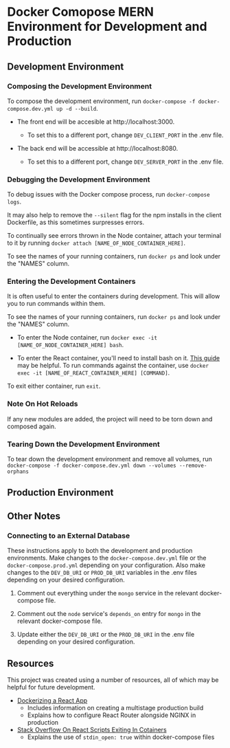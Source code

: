 # Docker Comopose MERN Environment for Development and Production

## Development Environment

### Composing the Development Environment

To compose the development environment, run `docker-compose -f docker-compose.dev.yml up -d --build`.

* The front end will be accesible at http://localhost:3000. 
    * To set this to a different port, change `DEV_CLIENT_PORT` in the .env file.

* The back end will be accessible at http://localhost:8080. 
    * To set this to a different port, change `DEV_SERVER_PORT` in the .env file.

### Debugging the Development Environment

To debug issues with the Docker compose process, run `docker-compose logs`.

It may also help to remove the `--silent` flag for the npm installs in the client Dockerfile, as this sometimes surpresses errors.

To continually see errors thrown in the Node container, attach your terminal to it by running `docker attach [NAME_OF_NODE_CONTAINER_HERE]`.

To see the names of your running containers, run `docker ps` and look under the "NAMES" column.

### Entering the Development Containers

It is often useful to enter the containers during development. This will allow you to run commands within them.

To see the names of your running containers, run `docker ps` and look under the "NAMES" column.

* To enter the Node container, run `docker exec -it [NAME_OF_NODE_CONTAINER_HERE] bash`.

* To enter the React container, you'll need to install bash on it. [This guide](https://www.cyberciti.biz/faq/alpine-linux-install-bash-using-apk-command/) may be helpful. To run commands against the container, use `docker exec -it [NAME_OF_REACT_CONTAINER_HERE] [COMMAND]`.

To exit either container, run `exit`.

### Note On Hot Reloads

If any new modules are added, the project will need to be torn down and composed again.

### Tearing Down the Development Environment

To tear down the development environment and remove all volumes, run `docker-compose -f docker-compose.dev.yml down --volumes --remove-orphans`

## Production Environment

## Other Notes

### Connecting to an External Database

These instructions apply to both the development and production environments. Make changes to the `docker-compose.dev.yml` file or the `docker-compose.prod.yml` depending on your configuration. Also make changes to the `DEV_DB_URI` or `PROD_DB_URI` variables in the .env files depending on your desired configuration.

1. Comment out everything under the `mongo` service in the relevant docker-compose file.

2. Comment out the `node` service's `depends_on` entry for `mongo` in the relevant docker-compose file.

3. Update either the `DEV_DB_URI` or the `PROD_DB_URI` in the .env file depending on your desired configuration.

## Resources

This project was created using a number of resources, all of which may be helpful for future development.

* [Dockerizing a React App](https://mherman.org/blog/dockerizing-a-react-app/)
    * Includes information on creating a multistage production build
    * Explains how to configure React Router alongside NGINX in production 
* [Stack Overflow On React Scripts Exiting In Cotainers](https://stackoverflow.com/questions/60790696/react-scripts-start-exiting-in-docker-foreground-cmd)
    * Explains the use of `stdin_open: true` within docker-compose files
